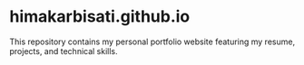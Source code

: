 # himakarbisati.github.io
This repository contains my personal portfolio website featuring my resume, projects, and technical skills.

